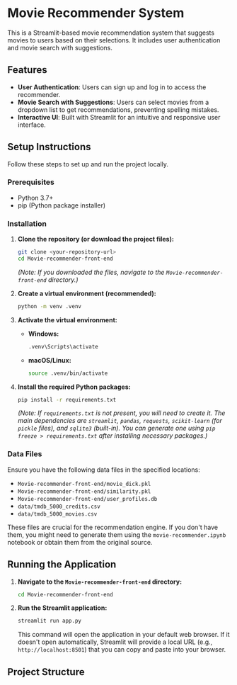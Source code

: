 # Movie Recommender System

This is a Streamlit-based movie recommendation system that suggests movies to users based on their selections. It includes user authentication and movie search with suggestions.

## Features

-   **User Authentication**: Users can sign up and log in to access the recommender.
-   **Movie Search with Suggestions**: Users can select movies from a dropdown list to get recommendations, preventing spelling mistakes.
-   **Interactive UI**: Built with Streamlit for an intuitive and responsive user interface.

## Setup Instructions

Follow these steps to set up and run the project locally.

### Prerequisites

- Python 3.7+
- pip (Python package installer)

### Installation

1.  **Clone the repository (or download the project files):**
    ```bash
    git clone <your-repository-url>
    cd Movie-recommender-front-end
    ```
    *(Note: If you downloaded the files, navigate to the `Movie-recommender-front-end` directory.)*

2.  **Create a virtual environment (recommended):**
    ```bash
    python -m venv .venv
    ```

3.  **Activate the virtual environment:**
    -   **Windows:**
        ```bash
        .venv\Scripts\activate
        ```
    -   **macOS/Linux:**
        ```bash
        source .venv/bin/activate
        ```

4.  **Install the required Python packages:**
    ```bash
    pip install -r requirements.txt
    ```
    *(Note: If `requirements.txt` is not present, you will need to create it. The main dependencies are `streamlit`, `pandas`, `requests`, `scikit-learn` (for `pickle` files), and `sqlite3` (built-in). You can generate one using `pip freeze > requirements.txt` after installing necessary packages.)*

### Data Files

Ensure you have the following data files in the specified locations:

-   `Movie-recommender-front-end/movie_dick.pkl`
-   `Movie-recommender-front-end/similarity.pkl`
-   `Movie-recommender-front-end/user_profiles.db`
-   `data/tmdb_5000_credits.csv`
-   `data/tmdb_5000_movies.csv`

These files are crucial for the recommendation engine. If you don't have them, you might need to generate them using the `movie-recommender.ipynb` notebook or obtain them from the original source.

## Running the Application

1.  **Navigate to the `Movie-recommender-front-end` directory:**
    ```bash
    cd Movie-recommender-front-end
    ```

2.  **Run the Streamlit application:**
    ```bash
    streamlit run app.py
    ```

    This command will open the application in your default web browser. If it doesn't open automatically, Streamlit will provide a local URL (e.g., `http://localhost:8501`) that you can copy and paste into your browser.

## Project Structure
